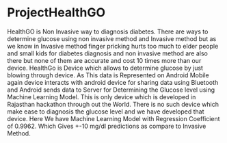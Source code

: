 # ProjectHealthGO
HealthGO is Non Invasive way to diagnosis diabetes. There are ways to determine glucose using non invasive method and Invasive method but  as we know in Invasive method finger pricking hurts too much to elder people and small kids for diabetes diagnosis and non invasive method are also there but  none of them are accurate and cost 10 times more than our device. HealthGo is Device which allows to determine glucose by just blowing through device. As This data is Represented on Android Mobile again device interacts with android device for sharing data using Bluetooth and Android sends data to Server for Determining the Glucose level using Machine Learning Model. This is only device which is developed in Rajasthan hackathon through out the World. There is no such device which make ease to diagnosis the glucose level and we have developed that device. Here We have Machine Learning Model with Regression Coefficient of 0.9962. Which Gives +-10 mg/dl predictions as compare to Invasive Method.
